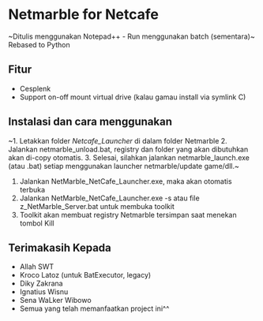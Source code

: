 # Netmarble for Netcafe

~Ditulis menggunakan Notepad++ - Run menggunakan batch (sementara)~ Rebased to Python

## Fitur

- Cesplenk
- Support on-off mount virtual drive (kalau gamau install via symlink C)

## Instalasi dan cara menggunakan

~1. Letakkan folder _Netcafe_Launcher_ di dalam folder Netmarble
2. Jalankan netmarble_unload.bat, registry dan folder yang akan dibutuhkan
akan di-copy otomatis.
3. Selesai, silahkan jalankan netmarble_launch.exe (atau .bat) setiap menggunakan
launcher netmarble/update game/dll.~

1. Jalankan NetMarble_NetCafe_Launcher.exe, maka akan otomatis terbuka
2. Jalankan NetMarble_NetCafe_Launcher.exe -s atau file z_NetMarble_Server.bat untuk membuka toolkit
3. Toolkit akan membuat registry Netmarble tersimpan saat menekan tombol Kill

## Terimakasih Kepada

- Allah SWT
- Kroco Latoz (untuk BatExecutor, legacy)
- Diky Zakrana
- Ignatius Wisnu
- Sena WaLker Wibowo
- Semua yang telah memanfaatkan project ini^^
